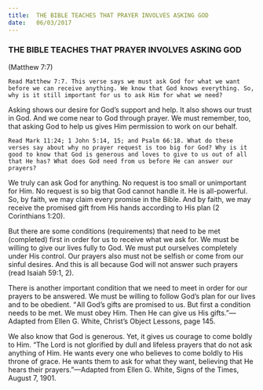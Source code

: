 ```yaml
---
title:  THE BIBLE TEACHES THAT PRAYER INVOLVES ASKING GOD
date:   06/03/2017
---
```


### THE BIBLE TEACHES THAT PRAYER INVOLVES ASKING GOD

(Matthew 7:7)

`Read Matthew 7:7. This verse says we must ask God for what we want before we can receive anything. We know that God knows everything. So, why is it still important for us to ask Him for what we need?`

Asking shows our desire for God’s support and help. It also shows our trust in God. And we come near to God through prayer. We must remember, too, that asking God to help us gives Him permission to work on our behalf.

`Read Mark 11:24; 1 John 5:14, 15; and Psalm 66:18. What do these verses say about why no prayer request is too big for God? Why is it good to know that God is generous and loves to give to us out of all that He has? What does God need from us before He can answer our prayers?`

We truly can ask God for anything. No request is too small or unimportant for Him. No request is so big that God cannot handle it. He is all-powerful. So, by faith, we may claim every promise in the Bible. And by faith, we may receive the promised gift from His hands according to His plan (2 Corinthians 1:20). 

But there are some conditions (requirements) that need to be met (completed) first in order for us to receive what we ask for. We must be willing to give our lives fully to God. We must put ourselves completely under His control. Our prayers also must not be selfish or come from our sinful desires. And this is all because God will not answer such prayers (read Isaiah 59:1, 2). 

There is another important condition that we need to meet in order for our prayers to be answered. We must be willing to follow God’s plan for our lives and to be obedient. “ All God’s gifts are promised to us. But first a condition needs to be met. We must obey Him. Then He can give us His gifts.”—Adapted from Ellen G. White, Christ’s Object Lessons, page 145. 

We also know that God is generous. Yet, it gives us courage to come boldly to Him. “The Lord is not glorified by dull and lifeless prayers that do not ask anything of Him. He wants every one who believes to come boldly to His throne of grace. He wants them to ask for what they want, believing that He hears their prayers.”—Adapted from Ellen G. White, Signs of the Times, August 7, 1901.
